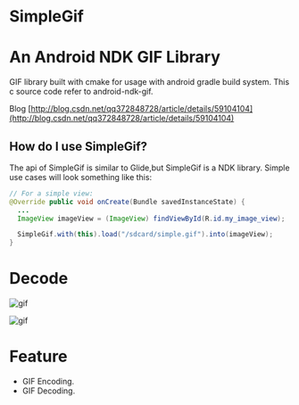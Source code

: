 # SimpleGif
An Android NDK GIF Library
========
GIF library built with cmake for usage with android gradle build system.
This c source code refer to android-ndk-gif.

Blog
[http://blog.csdn.net/qq372848728/article/details/59104104](http://blog.csdn.net/qq372848728/article/details/59104104)

How do I use SimpleGif?
-------------------
The api of SimpleGif is similar to Glide,but SimpleGif is a NDK library.
Simple use cases will look something like this:

```java
// For a simple view:
@Override public void onCreate(Bundle savedInstanceState) {
  ...
  ImageView imageView = (ImageView) findViewById(R.id.my_image_view);

  SimpleGif.with(this).load("/sdcard/simple.gif").into(imageView);
}
```


Decode
========

![gif](https://github.com/yylyingy/ndkgif/blob/master/sample/src/main/assets/display.gif)

![gif](https://github.com/yylyingy/ndkgif/blob/master/sample/src/main/assets/sample1.gif)

Feature
========
* GIF Encoding.
* GIF Decoding.